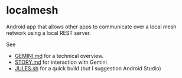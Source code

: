 # localmesh
Android app that allows other apps to communicate over a local mesh network using a local REST server.

See
* [GEMINI.md](GEMINI.md) for a technical overview.
* [STORY.md](STORY.md) for interaction with Gemini
* [JULES.sh](JULES.sh) for a quick build (but I suggestion Android Studio)